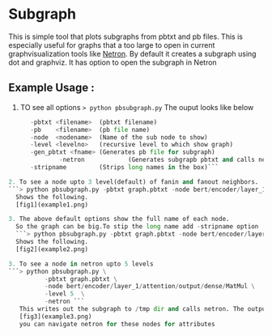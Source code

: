 # Subgraph

This is simple tool that plots subgraphs from pbtxt and pb files. This is especially useful for graphs that a too large to open in current graphvisualization tools like [Netron](https://github.com/lutzroeder/netron). By default it creates a subgraph using dot and graphviz. It has option to open the subgraph in Netron

## Example Usage :
  1. TO see all options
   ```> python pbsubgraph.py```
  The ouput looks like below
   ``` python <script>
		 -pbtxt <filename>  (pbtxt filename)
		 -pb    <filename>  (pb file name) 
		 -node  <nodename>  (Name of the sub node to show)
		 -level <levelno>   (recursive level to which show graph)
		 -gen_pbtxt <fname> (Generates pb file for subgraph)
                 -netron            (Generates subgrapb pbtxt and calls netron)
		 -stripname         (Strips long names in the box)```

  2. To see a node upto 3 level(default) of fanin and fanout neighbors.
   ```> python pbsubgraph.py -pbtxt graph.pbtxt -node bert/encoder/layer_1/attention/output/dense/MatMul```
     Shows the following.
     [fig1](example1.png)
  
  3. The above default options show the full name of each node. 
     So the graph can be big.To stip the long name add -stripname option
     ```> python pbsubgraph.py -pbtxt graph.pbtxt -node bert/encoder/layer_1/attention/output/dense/MatMul```
     Shows the following.
     [fig2](example2.png)

  3. To see a node in netron upto 5 levels
   ```> python pbsubgraph.py \
             -pbtxt graph.pbtxt \
             -node bert/encoder/layer_1/attention/output/dense/MatMul \
             -level 5  \
             -netron ```
      This writes out the subgraph to /tmp dir and calls netron. The output looks as
      [fig3](example3.png)
      you can navigate netron for these nodes for attributes

